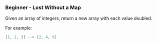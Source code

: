 ### Beginner - Lost Without a Map
Given an array of integers, return a new array with each value doubled.

For example:

```cs
[1, 2, 3] --> [2, 4, 6]
```